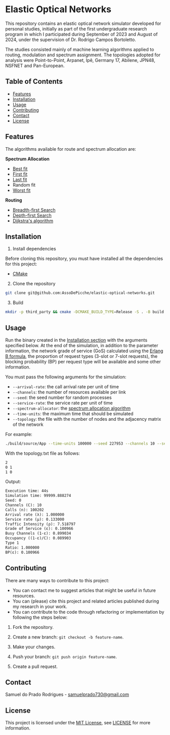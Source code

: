 # Elastic Optical Networks

This repository contains an elastic optical network simulator developed for personal studies, initially as part of the first undergraduate research program in which I participated during September of 2023 and August of 2024, under the supervision of Dr. Rodrigo Campos Bortoletto.

The studies consisted mainly of machine learning algorithms applied to routing, modulation and spectrum assignment. The topologies adopted for analysis were Point-to-Point, Arpanet, Ipê, Germany 17, Abilene, JPN48, NSFNET and Pan-European.

## Table of Contents

- [Features](#features)
- [Installation](#installation)
- [Usage](#usage)
- [Contributing](#contributing)
- [Contact](#contact)
- [License](#license)

## Features

The algorithms available for route and spectrum allocation are:

**Spectrum Allocation**
- [Best fit](https://en.wikipedia.org/wiki/Best-fit_bin_packing#:~:text=The%20best%2Dfit%20algorithm%20uses,before%20placing%20the%20new%20item.)
- [First fit](https://en.wikipedia.org/wiki/First-fit_bin_packing)
- [Last fit](https://en.wikipedia.org/wiki/First-fit-decreasing_bin_packing)
- Random fit
- [Worst fit](https://www.geeksforgeeks.org/worst-fit-allocation-in-operating-systems/)

**Routing**
- [Breadth-first Search](https://en.wikipedia.org/wiki/Breadth-first_search)
- [Depth-first Search](https://en.wikipedia.org/wiki/Depth-first_search)
- [Dijkstra's algorithm](https://en.wikipedia.org/wiki/Dijkstra%27s_algorithm)

## Installation

1. Install dependencies

Before cloning this repository, you must have installed all the dependencies for this project:

- [CMake](https://cmake.org/download/)

2. Clone the repository

```bash
git clone git@github.com:AssoDePicche/elastic-optical-networks.git
```

3. Build

```bash
mkdir -p third_party && cmake -DCMAKE_BUILD_TYPE=Release -S . -B build && cmake --build build -j12
```

## Usage

Run the binary created in the [Installation section](#installation) with the arguments specified below. At the end of the simulation, in addition to the parameter information, the network grade of service (GoS) calculated using the [Erlang B formula](https://en.wikipedia.org/wiki/Erlang_(unit)), the proportion of request types (3-slot or 7-slot requests), the blocking probability (BP) per request type will be available and some other information.

You must pass the following arguments for the simulation:
- `--arrival-rate`: the call arrival rate per unit of time
- `--channels`: the number of resources available per link
- `--seed`: the seed number for random processes
- `--service-rate`: the service rate per unit of time
- `--spectrum-allocator`: the [spectrum allocation algorithm](#features)
- `--time-units`: the maximum time that should be simulated
- `--topology`: the file with the number of nodes and the adjacency matrix of the network

For example:

```bash
./build/source/App --time-units 100000 --seed 227953 --channels 10 --service-rate 0.133 --arrival-rate 1 --topology topology.txt --spectrum-allocator first-fit
```

With the topology.txt file as follows:

```txt
2
0 1
1 0
```

Output:

```txt
Execution time: 44s
Simulation time: 99999.888274
Seed: 0
Channels (C): 10
Calls (n): 100202
Arrival rate (λ): 1.000000
Service rate (μ): 0.133000
Traffic Intensity (ρ): 7.518797
Grade of Service (ε): 0.100966
Busy Channels (1-ε): 0.899034
Occupancy ((1-ε)/C): 0.089903
Type 1
Ratio: 1.000000
BP(ε): 0.100966
```

## Contributing

There are many ways to contribute to this project:
- You can contact me to suggest articles that might be useful in future resources.
- You can (please) cite this project and related articles published during my research in your work.
- You can contribute to the code through refactoring or implementation by following the steps below:

1. Fork the repository.

2. Create a new branch: `git checkout -b feature-name`.

3. Make your changes.

4. Push your branch: `git push origin feature-name`.

5. Create a pull request.

## Contact

Samuel do Prado Rodrigues - samuelprado730@gmail.com

## License

This project is licensed under the [MIT License](LICENSE), see [LICENSE](LICENSE) for more information.
